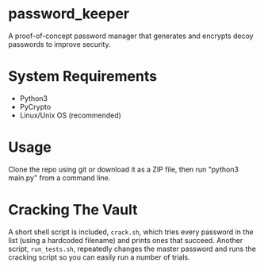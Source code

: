 # password_keeper
A proof-of-concept password manager that generates and encrypts decoy passwords to improve security.

# System Requirements
* Python3
* PyCrypto
* Linux/Unix OS (recommended)

# Usage
Clone the repo using git or download it as a ZIP file, then run "python3 main.py" from a command line.

# Cracking The Vault
A short shell script is included, `crack.sh`, which tries every password in the list (using a hardcoded filename) and prints ones that succeed.
Another script, `run_tests.sh`, repeatedly changes the master password and runs the cracking script so you can easily run a number of trials.


